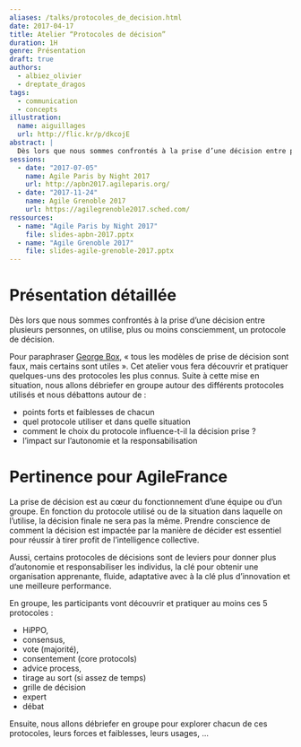 ```yaml
---
aliases: /talks/protocoles_de_decision.html
date: 2017-04-17
title: Atelier “Protocoles de décision”
duration: 1H
genre: Présentation
draft: true
authors:
  - albiez_olivier
  - dreptate_dragos
tags:
  - communication
  - concepts
illustration:
  name: aiguillages
  url: http://flic.kr/p/dkcojE
abstract: |
  Dès lors que nous sommes confrontés à la prise d’une décision entre plusieurs personnes, on utilise, plus ou moins consciemment, un protocole de décision. Cet atelier vous fera découvrir et pratiquer quelques-uns des protocoles les plus connus.
sessions:
  - date: "2017-07-05"
    name: Agile Paris by Night 2017
    url: http://apbn2017.agileparis.org/
  - date: "2017-11-24"
    name: Agile Grenoble 2017
    url: https://agilegrenoble2017.sched.com/
ressources:
  - name: "Agile Paris by Night 2017"
    file: slides-apbn-2017.pptx
  - name: "Agile Grenoble 2017"
    file: slides-agile-grenoble-2017.pptx
---
```


# Présentation détaillée

Dès lors que nous sommes confrontés à la prise d’une décision entre plusieurs personnes, on utilise, plus ou moins consciemment, un protocole de décision.

Pour paraphraser [George Box], «&nbsp;tous les modèles de prise de décision sont faux, mais certains sont utiles&nbsp;».
Cet atelier vous fera découvrir et pratiquer quelques-uns des protocoles les plus connus. Suite à cette mise en situation, nous allons débriefer en groupe autour des différents protocoles utilisés et nous débattons autour de&nbsp;:
- points forts et faiblesses de chacun
- quel protocole utiliser et dans quelle situation
- comment le choix du protocole influence-t-il la décision prise ?
- l’impact sur l’autonomie et la responsabilisation

# Pertinence pour AgileFrance

La prise de décision est au cœur du fonctionnement d’une équipe ou d’un groupe. En fonction du protocole utilisé ou de la situation dans laquelle on l’utilise, la décision finale ne sera pas la même. Prendre conscience de comment la décision est impactée par la manière de décider est essentiel pour réussir à tirer profit de l’intelligence collective.

Aussi, certains protocoles de décisions sont de leviers pour donner plus d’autonomie et responsabiliser les individus, la clé pour obtenir une organisation apprenante, fluide, adaptative avec à la clé plus d’innovation et une meilleure performance.

En groupe, les participants vont découvrir et pratiquer au moins ces 5 protocoles&nbsp;:
- HiPPO,
- consensus,
- vote (majorité),
- consentement (core protocols)
- advice process,
- tirage au sort (si assez de temps)
- grille de décision
- expert
- débat

Ensuite, nous allons débriefer en groupe pour explorer chacun de ces protocoles, leurs forces et faiblesses, leurs usages, ...


[George Box]: https://en.wikipedia.org/wiki/George_E._P._Box
